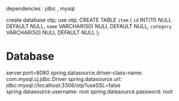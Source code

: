 dependencies : jdbc , mysql


create database otp;
use otp;
CREATE TABLE `item` (
  `id` INT(11) NULL DEFAULT NULL,
  `name` VARCHAR(50) NULL DEFAULT NULL,
  `category` VARCHAR(50) NULL DEFAULT NULL
);


# Database
server.port=8080
spring.datasource.driver-class-name: com.mysql.cj.jdbc.Driver
spring.datasource.url: jdbc:mysql://localhost:3306/otp?useSSL=false
spring.datasource.username: root
spring.datasource.password: root

